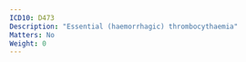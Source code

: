 ```yaml
---
ICD10: D473
Description: "Essential (haemorrhagic) thrombocythaemia"
Matters: No
Weight: 0
---
```


